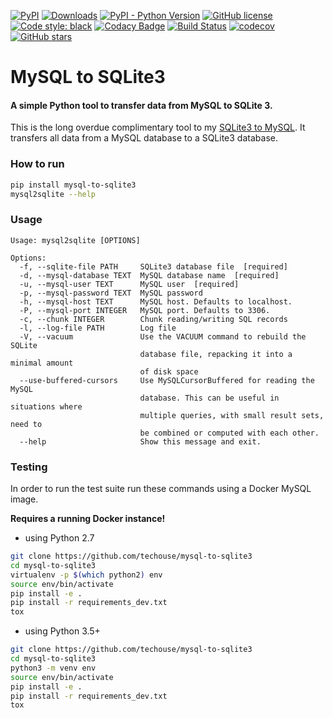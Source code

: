 [![PyPI](https://img.shields.io/pypi/v/mysql-to-sqlite3)](https://pypi.org/project/mysql-to-sqlite3/)
[![Downloads](https://pepy.tech/badge/mysql-to-sqlite3)](https://pepy.tech/project/mysql-to-sqlite3)
[![PyPI - Python Version](https://img.shields.io/pypi/pyversions/mysql-to-sqlite3)](https://pypi.org/project/mysql-to-sqlite3/)
[![GitHub license](https://img.shields.io/github/license/techouse/mysql-to-sqlite3)](https://github.com/techouse/mysql-to-sqlite3/blob/master/LICENSE)
[![Code style: black](https://img.shields.io/badge/code%20style-black-000000.svg)](https://github.com/ambv/black)
[![Codacy Badge](https://api.codacy.com/project/badge/Grade/64aae8e9599746d58d277852b35cc2bd)](https://www.codacy.com/manual/techouse/mysql-to-sqlite3?utm_source=github.com&amp;utm_medium=referral&amp;utm_content=techouse/mysql-to-sqlite3&amp;utm_campaign=Badge_Grade)
[![Build Status](https://travis-ci.org/techouse/mysql-to-sqlite3.svg?branch=master)](https://travis-ci.org/techouse/mysql-to-sqlite3)
[![codecov](https://codecov.io/gh/techouse/mysql-to-sqlite3/branch/master/graph/badge.svg)](https://codecov.io/gh/techouse/mysql-to-sqlite3)
[![GitHub stars](https://img.shields.io/github/stars/techouse/mysql-to-sqlite3.svg?style=social&label=Star&maxAge=2592000)](https://github.com/techouse/mysql-to-sqlite3/stargazers)


# MySQL to SQLite3

#### A simple Python tool to transfer data from MySQL to SQLite 3.

This is the long overdue complimentary tool to my [SQLite3 to MySQL](https://github.com/techouse/sqlite3-to-mysql). It 
transfers all data from a MySQL database to a SQLite3 database.

### How to run

```bash
pip install mysql-to-sqlite3
mysql2sqlite --help
```

### Usage
```
Usage: mysql2sqlite [OPTIONS]

Options:
  -f, --sqlite-file PATH     SQLite3 database file  [required]
  -d, --mysql-database TEXT  MySQL database name  [required]
  -u, --mysql-user TEXT      MySQL user  [required]
  -p, --mysql-password TEXT  MySQL password
  -h, --mysql-host TEXT      MySQL host. Defaults to localhost.
  -P, --mysql-port INTEGER   MySQL port. Defaults to 3306.
  -c, --chunk INTEGER        Chunk reading/writing SQL records
  -l, --log-file PATH        Log file
  -V, --vacuum               Use the VACUUM command to rebuild the SQLite
                             database file, repacking it into a minimal amount
                             of disk space
  --use-buffered-cursors     Use MySQLCursorBuffered for reading the MySQL
                             database. This can be useful in situations where
                             multiple queries, with small result sets, need to
                             be combined or computed with each other.
  --help                     Show this message and exit.
```

### Testing
In order to run the test suite run these commands using a Docker MySQL image.

**Requires a running Docker instance!**

- using Python 2.7
```bash
git clone https://github.com/techouse/mysql-to-sqlite3
cd mysql-to-sqlite3
virtualenv -p $(which python2) env
source env/bin/activate
pip install -e .
pip install -r requirements_dev.txt
tox
```

- using Python 3.5+
```bash
git clone https://github.com/techouse/mysql-to-sqlite3
cd mysql-to-sqlite3                   
python3 -m venv env
source env/bin/activate
pip install -e .
pip install -r requirements_dev.txt
tox
```